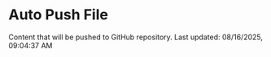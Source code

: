# Auto Push File

Content that will be pushed to GitHub repository.
Last updated: 08/16/2025, 09:04:37 AM